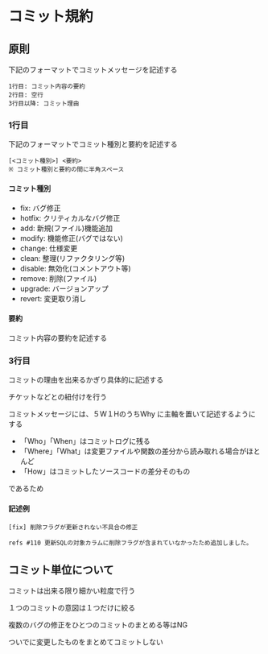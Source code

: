 # コミット規約

## 原則

下記のフォーマットでコミットメッセージを記述する

    1行目: コミット内容の要約
    2行目: 空行
    3行目以降: コミット理由

### 1行目

下記のフォーマットでコミット種別と要約を記述する

    [<コミット種別>] <要約>
    ※ コミット種別と要約の間に半角スペース

#### コミット種別
* fix: バグ修正
* hotfix: クリティカルなバグ修正
* add: 新規(ファイル)機能追加
* modify: 機能修正(バグではない)
* change: 仕様変更
* clean: 整理(リファクタリング等)
* disable: 無効化(コメントアウト等)
* remove: 削除(ファイル)
* upgrade: バージョンアップ
* revert: 変更取り消し

#### 要約
コミット内容の要約を記述する

### 3行目
コミットの理由を出来るかぎり具体的に記述する

チケットなどとの紐付けを行う

コミットメッセージには、５W１HのうちWhy に主軸を置いて記述するようにする

* 「Who」「When」はコミットログに残る
* 「Where」「What」は変更ファイルや関数の差分から読み取れる場合がほとんど
* 「How」はコミットしたソースコードの差分そのもの

であるため


#### 記述例

    [fix] 削除フラグが更新されない不具合の修正
    
    refs #110 更新SQLの対象カラムに削除フラグが含まれていなかったため追加しました。


## コミット単位について
コミットは出来る限り細かい粒度で行う

１つのコミットの意図は１つだけに絞る

複数のバグの修正をひとつのコミットのまとめる等はNG

ついでに変更したものをまとめてコミットしない

